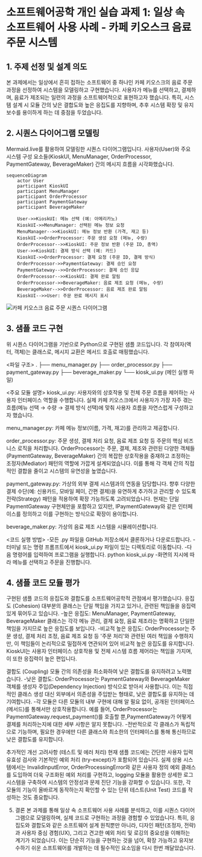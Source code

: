 # 소프트웨어공학 개인 실습 과제 1: 일상 속 소프트웨어 사용 사례 - 카페 키오스크 음료 주문 시스템

## 1. 주제 선정 및 설계 의도
본 과제에서는 일상에서 흔히 접하는 소프트웨어 중 하나인 카페 키오스크의 음료 주문 과정을 선정하여 시스템을 모델링하고 구현했습니다. 
사용자가 메뉴를 선택하고, 결제하며, 음료가 제조되는 일련의 과정을 소프트웨어적으로 표현하고자 했습니다.
특히, 시스템 설계 시 모듈 간의 낮은 결합도와 높은 응집도를 지향하며, 추후 시스템 확장 및 유지보수를 용이하게 하는 데 중점을 두었습니다.

## 2. 시퀀스 다이어그램 모델링

Mermaid.live를 활용하여 모델링한 시퀀스 다이어그램입니다. 
사용자(User)와 주요 시스템 구성 요소들(KioskUI, MenuManager, OrderProcessor, PaymentGateway, BeverageMaker) 간의 메시지 흐름을 시각화했습니다.
```mermaid
sequenceDiagram
    actor User
    participant KioskUI
    participant MenuManager
    participant OrderProcessor
    participant PaymentGateway
    participant BeverageMaker

    User->>KioskUI: 메뉴 선택 (예: 아메리카노)
    KioskUI->>MenuManager: 선택된 메뉴 정보 요청
    MenuManager-->>KioskUI: 메뉴 정보 반환 (가격, 재고 등)
    KioskUI->>OrderProcessor: 주문 생성 요청 (메뉴, 수량)
    OrderProcessor-->>KioskUI: 주문 정보 반환 (주문 ID, 총액)
    User->>KioskUI: 결제 방식 선택 (예: 카드)
    KioskUI->>OrderProcessor: 결제 요청 (주문 ID, 결제 방식)
    OrderProcessor->>PaymentGateway: 결제 승인 요청
    PaymentGateway-->>OrderProcessor: 결제 승인 응답
    OrderProcessor-->>KioskUI: 결제 완료 알림
    OrderProcessor->>BeverageMaker: 음료 제조 요청 (메뉴, 수량)
    BeverageMaker-->>OrderProcessor: 음료 제조 완료 알림
    KioskUI-->>User: 주문 완료 메시지 표시
```
![카페 키오스크 음료 주문 시퀀스 다이어그램](images/diagram.png)

## 3. 샘플 코드 구현

위 시퀀스 다이어그램을 기반으로 Python으로 구현된 샘플 코드입니다. 각 참여자(액터, 객체)는 클래스로, 메시지 교환은 메서드 호출로 매핑했습니다.

<파일 구조>
.
├── menu_manager.py
├── order_processor.py
├── payment_gateway.py
├── beverage_maker.py
└── kiosk_ui.py (메인 실행 파일)

<주요 모듈 설명>
kiosk_ui.py: 사용자와의 상호작용 및 전체 주문 흐름을 제어하는 사용자 인터페이스 역할을 수행합니다.
실제 카페 키오스크에서 사용자가 가장 자주 겪는 흐름(메뉴 선택 → 수량 → 결제 방식 선택)에 맞춰 사용자 흐름을 자연스럽게 구성하고자 했습니다.

menu_manager.py: 카페 메뉴 정보(이름, 가격, 재고)를 관리하고 제공합니다.

order_processor.py: 주문 생성, 결제 처리 요청, 음료 제조 요청 등 주문의 핵심 비즈니스 로직을 처리합니다.
OrderProcessor는 주문, 결제, 제조와 관련된 다양한 객체들 (PaymentGateway, BeverageMaker) 간의 복잡한 상호작용을 중재하고 조정하는 조정자(Mediator) 패턴의 역할에 가깝게 설계되었습니다.
이를 통해 각 객체 간의 직접적인 결합을 줄이고 시스템의 유연성을 높였습니다.

payment_gateway.py: 가상의 외부 결제 시스템과의 연동을 담당합니다.
향후 다양한 결제 수단(예: 신용카드, 모바일 페이, 간편 결제)을 유연하게 추가하고 관리할 수 있도록 전략(Strategy) 패턴을 적용하여 확장 가능하도록 고려되었습니다.
현재는 단일 PaymentGateway 구현체만을 포함하고 있지만, IPaymentGateway와 같은 인터페이스를 정의하고 이를 구현하는 방식으로 확장이 용이합니다.

beverage_maker.py: 가상의 음료 제조 시스템을 시뮬레이션합니다.

<코드 실행 방법>
-모든 .py 파일을 GitHub 저장소에서 클론하거나 다운로드합니다.
-터미널 또는 명령 프롬프트에서 kiosk_ui.py 파일이 있는 디렉토리로 이동합니다.
-다음 명령어를 입력하여 프로그램을 실행합니다.
 python kiosk_ui.py
-화면의 지시에 따라 메뉴를 선택하고 주문을 진행합니다.

## 4. 샘플 코드 모듈 평가
구현된 샘플 코드의 응집도와 결합도를 소프트웨어공학적 관점에서 평가했습니다.
응집도 (Cohesion)
대부분의 클래스는 단일 책임을 가지고 있거나, 관련된 책임들을 응집력 있게 묶어두고 있습니다.
-높은 응집도: MenuManager, PaymentGateway, BeverageMaker 클래스는 각각 메뉴 관리, 결제 요청, 음료 제조라는 명확하고 단일한 책임을 가지므로 높은 응집도를 보입니다.
-비교적 높은 응집도: OrderProcessor는 주문 생성, 결제 처리 조정, 음료 제조 요청 등 '주문 처리'와 관련된 여러 책임을 수행하지만,
 이 책임들이 논리적으로 밀접하게 연관되어 있어 비교적 높은 응집도를 유지합니다. KioskUI는 사용자 인터페이스 상호작용 및 전체 시스템 흐름 제어라는 책임을 가지며, 이 또한 응집력이 높은 편입니다.

결합도 (Coupling)
모듈 간의 의존성을 최소화하여 낮은 결합도를 유지하려고 노력했습니다.
-낮은 결합도: OrderProcessor는 PaymentGateway와 BeverageMaker 객체를 생성자 주입(Dependency Injection) 방식으로 받아서 사용합니다.
 이는 직접적인 클래스 생성 대신 외부에서 의존성을 주입받는 형태로, 낮은 결합도를 유지하는 데 기여합니다.
-각 모듈은 다른 모듈의 내부 구현에 대해 알 필요 없이, 공개된 인터페이스(메서드)를 통해서만 상호작용합니다.
 예를 들어, OrderProcessor는 PaymentGateway.request_payment()를 호출할 뿐,PaymentGateway가 어떻게 결제를 처리하는지에 대한 세부 사항은 알지 못합니다.
-전반적으로 각 클래스가 독립적으로 기능하며, 필요한 경우에만 다른 클래스와 최소한의 인터페이스를 통해 통신하므로 낮은 결합도를 유지합니다.

추가적인 개선 고려사항 (테스트 및 에러 처리)
현재 샘플 코드에는 간단한 사용자 입력 유효성 검사와 기본적인 예외 처리 (try-except)가 포함되어 있습니다.
실제 상용 시스템에서는 InvalidInputError, OrderProcessingError와 같은 사용자 정의 예외 클래스를 도입하여 더욱 구조화된 예외 처리를 구현하고, logging 모듈을 활용한 상세한 로그 시스템을 구축하여 시스템의 안정성과 문제 진단 기능을 강화할 수 있습니다.
또한, 각 모듈의 기능이 올바르게 동작하는지 확인할 수 있는 단위 테스트(Unit Test) 코드를 작성하는 것도 중요합니다.

5. 결론
본 과제를 통해 일상 속 소프트웨어 사용 사례를 분석하고, 이를 시퀀스 다이어그램으로 모델링하며, 실제 코드로 구현하는 과정을 경험할 수 있었습니다.
특히, 응집도와 결합도와 같은 소프트웨어 설계 원칙뿐만 아니라, 디자인 패턴(조정자, 전략)과 사용자 중심 경험(UX), 그리고 견고한 예외 처리 및 로깅의 중요성을 이해하는 계기가 되었습니다.
이는 단순히 기능을 구현하는 것을 넘어, 확장 가능하고 유지보수하기 쉬운 소프트웨어를 개발하는 데 필수적인 요소임을 다시 한번 깨달았습니다.






